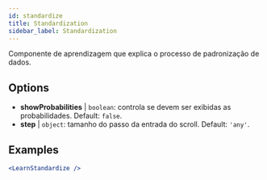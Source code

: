 ```yaml
---
id: standardize
title: Standardization
sidebar_label: Standardization
---
```


Componente de aprendizagem que explica o processo de padronização de dados.

## Options

* __showProbabilities__ | `boolean`: controla se devem ser exibidas as probabilidades. Default: `false`.
* __step__ | `object`: tamanho do passo da entrada do scroll. Default: `'any'`.


## Examples

```jsx live
<LearnStandardize />
```

